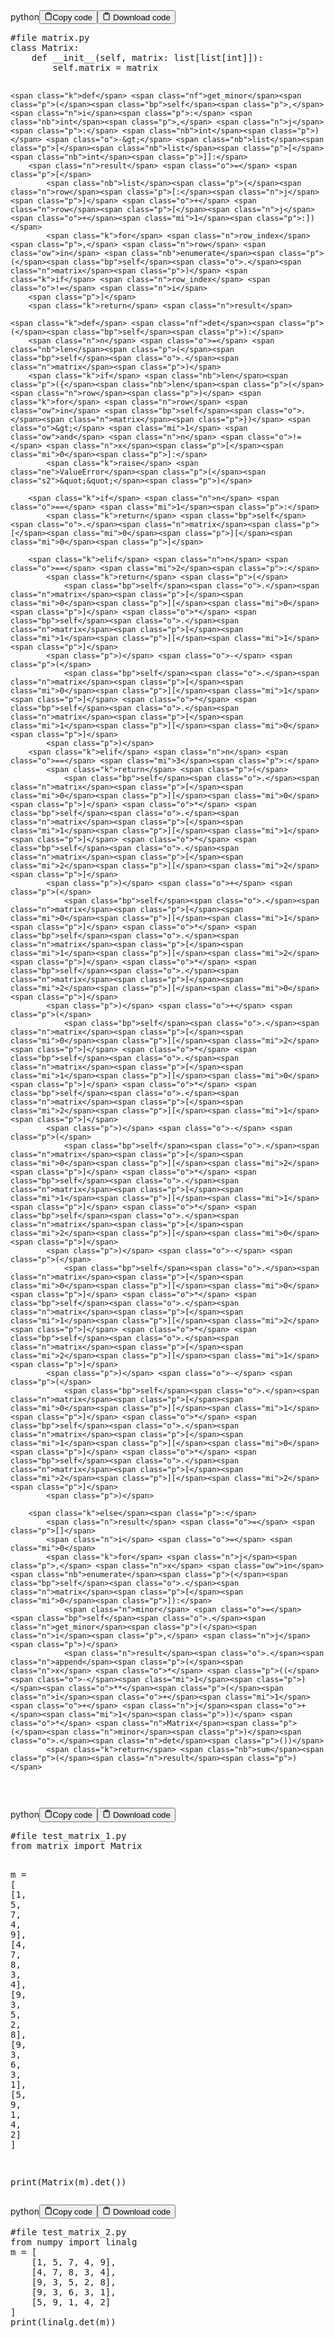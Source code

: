 <div class="code-element"><div class="lang-line"><text>python</text><button class="copy-button" id="code770b" onclick="copyCode(code770, code770b)"><svg stroke="currentColor" fill="none" stroke-width="2" viewBox="0 0 24 24" stroke-linecap="round" stroke-linejoin="round" class="h-4 w-4" height="1em" width="1em" xmlns="http://www.w3.org/2000/svg"><path d="M16 4h2a2 2 0 0 1 2 2v14a2 2 0 0 1-2 2H6a2 2 0 0 1-2-2V6a2 2 0 0 1 2-2h2"></path><rect x="8" y="2" width="8" height="4" rx="1" ry="1"></rect></svg><text>Copy code</text></button><button class="copy-button-2" id="code770_2b" onclick="DownloadCode(code770, code770_2b, 'matrix.py')">
        <svg stroke="currentColor" fill="none" stroke-width="2" viewBox="0 0 24 24" stroke-linecap="round" stroke-linejoin="round" class="h-4 w-4" height="1em" width="1em" xmlns="http://www.w3.org/2000/svg">
          <path d="M16 4h2a2 2 0 0 1 2 2v14a2 2 0 0 1-2 2H6a2 2 0 0 1-2-2V6a2 2 0 0 1 2-2h2"></path>
          <rect x="8" y="2" width="8" height="4" rx="1" ry="1"></rect>
        </svg>
        <text>Download code</text>
      </button></div><div class="code" id="code770"><div class="highlight"><pre><span></span><span class="c1">#file matrix.py</span>
<span class="k">class</span> <span class="nc">Matrix</span><span class="p">:</span>
    <span class="k">def</span> <span class="fm">__init__</span><span class="p">(</span><span class="bp">self</span><span class="p">,</span> <span class="n">matrix</span><span class="p">:</span> <span class="nb">list</span><span class="p">[</span><span class="nb">list</span><span class="p">[</span><span class="nb">int</span><span class="p">]]):</span>
        <span class="bp">self</span><span class="o">.</span><span class="n">matrix</span> <span class="o">=</span> <span class="n">matrix</span>

    <span class="k">def</span> <span class="nf">get_minor</span><span class="p">(</span><span class="bp">self</span><span class="p">,</span> <span class="n">i</span><span class="p">:</span> <span class="nb">int</span><span class="p">,</span> <span class="n">j</span><span class="p">:</span> <span class="nb">int</span><span class="p">)</span> <span class="o">-&gt;</span> <span class="nb">list</span><span class="p">[</span><span class="nb">list</span><span class="p">[</span><span class="nb">int</span><span class="p">]]:</span>
        <span class="n">result</span> <span class="o">=</span> <span class="p">[</span>
            <span class="nb">list</span><span class="p">(</span><span class="n">row</span><span class="p">[:</span><span class="n">j</span><span class="p">]</span> <span class="o">+</span> <span class="n">row</span><span class="p">[</span><span class="n">j</span><span class="o">+</span><span class="mi">1</span><span class="p">:])</span>
            <span class="k">for</span> <span class="n">row_index</span><span class="p">,</span> <span class="n">row</span> <span class="ow">in</span> <span class="nb">enumerate</span><span class="p">(</span><span class="bp">self</span><span class="o">.</span><span class="n">matrix</span><span class="p">)</span> <span class="k">if</span> <span class="n">row_index</span> <span class="o">!=</span> <span class="n">i</span>
        <span class="p">]</span>
        <span class="k">return</span> <span class="n">result</span>

    <span class="k">def</span> <span class="nf">det</span><span class="p">(</span><span class="bp">self</span><span class="p">):</span>
        <span class="n">n</span> <span class="o">=</span> <span class="nb">len</span><span class="p">(</span><span class="bp">self</span><span class="o">.</span><span class="n">matrix</span><span class="p">)</span>
        <span class="k">if</span> <span class="nb">len</span><span class="p">({</span><span class="nb">len</span><span class="p">(</span><span class="n">row</span><span class="p">)</span> <span class="k">for</span> <span class="n">row</span> <span class="ow">in</span> <span class="bp">self</span><span class="o">.</span><span class="n">matrix</span><span class="p">})</span> <span class="o">&gt;</span> <span class="mi">1</span> <span class="ow">and</span> <span class="n">n</span> <span class="o">!=</span> <span class="n">x</span><span class="p">[</span><span class="mi">0</span><span class="p">]:</span>
            <span class="k">raise</span> <span class="ne">ValueError</span><span class="p">(</span><span class="s2">&quot;&quot;</span><span class="p">)</span>

        <span class="k">if</span> <span class="n">n</span> <span class="o">==</span> <span class="mi">1</span><span class="p">:</span>
            <span class="k">return</span> <span class="bp">self</span><span class="o">.</span><span class="n">matrix</span><span class="p">[</span><span class="mi">0</span><span class="p">][</span><span class="mi">0</span><span class="p">]</span>

        <span class="k">elif</span> <span class="n">n</span> <span class="o">==</span> <span class="mi">2</span><span class="p">:</span>
            <span class="k">return</span> <span class="p">(</span>
                <span class="bp">self</span><span class="o">.</span><span class="n">matrix</span><span class="p">[</span><span class="mi">0</span><span class="p">][</span><span class="mi">0</span><span class="p">]</span> <span class="o">*</span> <span class="bp">self</span><span class="o">.</span><span class="n">matrix</span><span class="p">[</span><span class="mi">1</span><span class="p">][</span><span class="mi">1</span><span class="p">]</span>
            <span class="p">)</span> <span class="o">-</span> <span class="p">(</span>
                <span class="bp">self</span><span class="o">.</span><span class="n">matrix</span><span class="p">[</span><span class="mi">0</span><span class="p">][</span><span class="mi">1</span><span class="p">]</span> <span class="o">*</span> <span class="bp">self</span><span class="o">.</span><span class="n">matrix</span><span class="p">[</span><span class="mi">1</span><span class="p">][</span><span class="mi">0</span><span class="p">]</span>
            <span class="p">)</span>
        <span class="k">elif</span> <span class="n">n</span> <span class="o">==</span> <span class="mi">3</span><span class="p">:</span>
            <span class="k">return</span> <span class="p">(</span>
                <span class="bp">self</span><span class="o">.</span><span class="n">matrix</span><span class="p">[</span><span class="mi">0</span><span class="p">][</span><span class="mi">0</span><span class="p">]</span> <span class="o">*</span> <span class="bp">self</span><span class="o">.</span><span class="n">matrix</span><span class="p">[</span><span class="mi">1</span><span class="p">][</span><span class="mi">1</span><span class="p">]</span> <span class="o">*</span> <span class="bp">self</span><span class="o">.</span><span class="n">matrix</span><span class="p">[</span><span class="mi">2</span><span class="p">][</span><span class="mi">2</span><span class="p">]</span>
            <span class="p">)</span> <span class="o">+</span> <span class="p">(</span>
                <span class="bp">self</span><span class="o">.</span><span class="n">matrix</span><span class="p">[</span><span class="mi">0</span><span class="p">][</span><span class="mi">1</span><span class="p">]</span> <span class="o">*</span> <span class="bp">self</span><span class="o">.</span><span class="n">matrix</span><span class="p">[</span><span class="mi">1</span><span class="p">][</span><span class="mi">2</span><span class="p">]</span> <span class="o">*</span> <span class="bp">self</span><span class="o">.</span><span class="n">matrix</span><span class="p">[</span><span class="mi">2</span><span class="p">][</span><span class="mi">0</span><span class="p">]</span>
            <span class="p">)</span> <span class="o">+</span> <span class="p">(</span>
                <span class="bp">self</span><span class="o">.</span><span class="n">matrix</span><span class="p">[</span><span class="mi">0</span><span class="p">][</span><span class="mi">2</span><span class="p">]</span> <span class="o">*</span> <span class="bp">self</span><span class="o">.</span><span class="n">matrix</span><span class="p">[</span><span class="mi">1</span><span class="p">][</span><span class="mi">0</span><span class="p">]</span> <span class="o">*</span> <span class="bp">self</span><span class="o">.</span><span class="n">matrix</span><span class="p">[</span><span class="mi">2</span><span class="p">][</span><span class="mi">1</span><span class="p">]</span>
            <span class="p">)</span> <span class="o">-</span> <span class="p">(</span>
                <span class="bp">self</span><span class="o">.</span><span class="n">matrix</span><span class="p">[</span><span class="mi">0</span><span class="p">][</span><span class="mi">2</span><span class="p">]</span> <span class="o">*</span> <span class="bp">self</span><span class="o">.</span><span class="n">matrix</span><span class="p">[</span><span class="mi">1</span><span class="p">][</span><span class="mi">1</span><span class="p">]</span> <span class="o">*</span> <span class="bp">self</span><span class="o">.</span><span class="n">matrix</span><span class="p">[</span><span class="mi">2</span><span class="p">][</span><span class="mi">0</span><span class="p">]</span>
            <span class="p">)</span> <span class="o">-</span> <span class="p">(</span>
                <span class="bp">self</span><span class="o">.</span><span class="n">matrix</span><span class="p">[</span><span class="mi">0</span><span class="p">][</span><span class="mi">0</span><span class="p">]</span> <span class="o">*</span> <span class="bp">self</span><span class="o">.</span><span class="n">matrix</span><span class="p">[</span><span class="mi">1</span><span class="p">][</span><span class="mi">2</span><span class="p">]</span> <span class="o">*</span> <span class="bp">self</span><span class="o">.</span><span class="n">matrix</span><span class="p">[</span><span class="mi">2</span><span class="p">][</span><span class="mi">1</span><span class="p">]</span>
            <span class="p">)</span> <span class="o">-</span> <span class="p">(</span>
                <span class="bp">self</span><span class="o">.</span><span class="n">matrix</span><span class="p">[</span><span class="mi">0</span><span class="p">][</span><span class="mi">1</span><span class="p">]</span> <span class="o">*</span> <span class="bp">self</span><span class="o">.</span><span class="n">matrix</span><span class="p">[</span><span class="mi">1</span><span class="p">][</span><span class="mi">0</span><span class="p">]</span> <span class="o">*</span> <span class="bp">self</span><span class="o">.</span><span class="n">matrix</span><span class="p">[</span><span class="mi">2</span><span class="p">][</span><span class="mi">2</span><span class="p">]</span>
            <span class="p">)</span>

        <span class="k">else</span><span class="p">:</span>
            <span class="n">result</span> <span class="o">=</span> <span class="p">[]</span>
            <span class="n">i</span> <span class="o">=</span> <span class="mi">0</span>
            <span class="k">for</span> <span class="n">j</span><span class="p">,</span> <span class="n">x</span> <span class="ow">in</span> <span class="nb">enumerate</span><span class="p">(</span><span class="bp">self</span><span class="o">.</span><span class="n">matrix</span><span class="p">[</span><span class="mi">0</span><span class="p">]):</span>
                <span class="n">minor</span> <span class="o">=</span> <span class="bp">self</span><span class="o">.</span><span class="n">get_minor</span><span class="p">(</span><span class="n">i</span><span class="p">,</span> <span class="n">j</span><span class="p">)</span>
                <span class="n">result</span><span class="o">.</span><span class="n">append</span><span class="p">(</span><span class="n">x</span> <span class="o">*</span> <span class="p">((</span><span class="o">-</span><span class="mi">1</span><span class="p">)</span><span class="o">**</span><span class="p">(</span><span class="n">i</span><span class="o">+</span><span class="mi">1</span> <span class="o">+</span> <span class="n">j</span><span class="o">+</span><span class="mi">1</span><span class="p">))</span> <span class="o">*</span> <span class="n">Matrix</span><span class="p">(</span><span class="n">minor</span><span class="p">)</span><span class="o">.</span><span class="n">det</span><span class="p">())</span>
            <span class="k">return</span> <span class="nb">sum</span><span class="p">(</span><span class="n">result</span><span class="p">)</span>
</pre></div></div></div>

<div class="code-element"><div class="lang-line"><text>python</text><button class="copy-button" id="code771b" onclick="copyCode(code771, code771b)"><svg stroke="currentColor" fill="none" stroke-width="2" viewBox="0 0 24 24" stroke-linecap="round" stroke-linejoin="round" class="h-4 w-4" height="1em" width="1em" xmlns="http://www.w3.org/2000/svg"><path d="M16 4h2a2 2 0 0 1 2 2v14a2 2 0 0 1-2 2H6a2 2 0 0 1-2-2V6a2 2 0 0 1 2-2h2"></path><rect x="8" y="2" width="8" height="4" rx="1" ry="1"></rect></svg><text>Copy code</text></button><button class="copy-button-2" id="code771_2b" onclick="DownloadCode(code771, code771_2b, 'test_matrix_1.py')">
        <svg stroke="currentColor" fill="none" stroke-width="2" viewBox="0 0 24 24" stroke-linecap="round" stroke-linejoin="round" class="h-4 w-4" height="1em" width="1em" xmlns="http://www.w3.org/2000/svg">
          <path d="M16 4h2a2 2 0 0 1 2 2v14a2 2 0 0 1-2 2H6a2 2 0 0 1-2-2V6a2 2 0 0 1 2-2h2"></path>
          <rect x="8" y="2" width="8" height="4" rx="1" ry="1"></rect>
        </svg>
        <text>Download code</text>
      </button></div><div class="code" id="code771"><div class="highlight"><pre><span></span><span class="c1">#file test_matrix_1.py</span>
<span class="kn">from</span> <span class="nn">matrix</span> <span class="kn">import</span> <span class="n">Matrix</span>

<span class="n">m</span> <span class="o">=</span> <span class="p">[</span>
    <span class="p">[</span><span class="mi">1</span><span class="p">,</span> <span class="mi">5</span><span class="p">,</span> <span class="mi">7</span><span class="p">,</span> <span class="mi">4</span><span class="p">,</span> <span class="mi">9</span><span class="p">],</span>
    <span class="p">[</span><span class="mi">4</span><span class="p">,</span> <span class="mi">7</span><span class="p">,</span> <span class="mi">8</span><span class="p">,</span> <span class="mi">3</span><span class="p">,</span> <span class="mi">4</span><span class="p">],</span>
    <span class="p">[</span><span class="mi">9</span><span class="p">,</span> <span class="mi">3</span><span class="p">,</span> <span class="mi">5</span><span class="p">,</span> <span class="mi">2</span><span class="p">,</span> <span class="mi">8</span><span class="p">],</span>
    <span class="p">[</span><span class="mi">9</span><span class="p">,</span> <span class="mi">3</span><span class="p">,</span> <span class="mi">6</span><span class="p">,</span> <span class="mi">3</span><span class="p">,</span> <span class="mi">1</span><span class="p">],</span>
    <span class="p">[</span><span class="mi">5</span><span class="p">,</span> <span class="mi">9</span><span class="p">,</span> <span class="mi">1</span><span class="p">,</span> <span class="mi">4</span><span class="p">,</span> <span class="mi">2</span><span class="p">]</span>
<span class="p">]</span>

<span class="nb">print</span><span class="p">(</span><span class="n">Matrix</span><span class="p">(</span><span class="n">m</span><span class="p">)</span><span class="o">.</span><span class="n">det</span><span class="p">())</span>
</pre></div></div></div>

<div class="code-element"><div class="lang-line"><text>python</text><button class="copy-button" id="code772b" onclick="copyCode(code772, code772b)"><svg stroke="currentColor" fill="none" stroke-width="2" viewBox="0 0 24 24" stroke-linecap="round" stroke-linejoin="round" class="h-4 w-4" height="1em" width="1em" xmlns="http://www.w3.org/2000/svg"><path d="M16 4h2a2 2 0 0 1 2 2v14a2 2 0 0 1-2 2H6a2 2 0 0 1-2-2V6a2 2 0 0 1 2-2h2"></path><rect x="8" y="2" width="8" height="4" rx="1" ry="1"></rect></svg><text>Copy code</text></button><button class="copy-button-2" id="code772_2b" onclick="DownloadCode(code772, code772_2b, 'test_matrix_2.py')">
        <svg stroke="currentColor" fill="none" stroke-width="2" viewBox="0 0 24 24" stroke-linecap="round" stroke-linejoin="round" class="h-4 w-4" height="1em" width="1em" xmlns="http://www.w3.org/2000/svg">
          <path d="M16 4h2a2 2 0 0 1 2 2v14a2 2 0 0 1-2 2H6a2 2 0 0 1-2-2V6a2 2 0 0 1 2-2h2"></path>
          <rect x="8" y="2" width="8" height="4" rx="1" ry="1"></rect>
        </svg>
        <text>Download code</text>
      </button></div><div class="code" id="code772"><div class="highlight"><pre><span></span><span class="c1">#file test_matrix_2.py</span>
<span class="kn">from</span> <span class="nn">numpy</span> <span class="kn">import</span> <span class="n">linalg</span>
<span class="n">m</span> <span class="o">=</span> <span class="p">[</span>
    <span class="p">[</span><span class="mi">1</span><span class="p">,</span> <span class="mi">5</span><span class="p">,</span> <span class="mi">7</span><span class="p">,</span> <span class="mi">4</span><span class="p">,</span> <span class="mi">9</span><span class="p">],</span>
    <span class="p">[</span><span class="mi">4</span><span class="p">,</span> <span class="mi">7</span><span class="p">,</span> <span class="mi">8</span><span class="p">,</span> <span class="mi">3</span><span class="p">,</span> <span class="mi">4</span><span class="p">],</span>
    <span class="p">[</span><span class="mi">9</span><span class="p">,</span> <span class="mi">3</span><span class="p">,</span> <span class="mi">5</span><span class="p">,</span> <span class="mi">2</span><span class="p">,</span> <span class="mi">8</span><span class="p">],</span>
    <span class="p">[</span><span class="mi">9</span><span class="p">,</span> <span class="mi">3</span><span class="p">,</span> <span class="mi">6</span><span class="p">,</span> <span class="mi">3</span><span class="p">,</span> <span class="mi">1</span><span class="p">],</span>
    <span class="p">[</span><span class="mi">5</span><span class="p">,</span> <span class="mi">9</span><span class="p">,</span> <span class="mi">1</span><span class="p">,</span> <span class="mi">4</span><span class="p">,</span> <span class="mi">2</span><span class="p">]</span>
<span class="p">]</span>
<span class="nb">print</span><span class="p">(</span><span class="n">linalg</span><span class="o">.</span><span class="n">det</span><span class="p">(</span><span class="n">m</span><span class="p">))</span>
</pre></div></div></div>